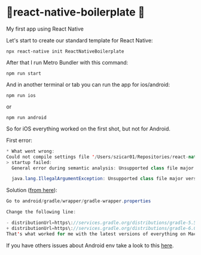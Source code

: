 # 🚀react-native-boilerplate 🚀
My first app using React Native

Let's start to create our standard template for React Native:

```
npx react-native init ReactNativeBoilerplate
```

After that I run Metro Bundler with this command:

```
npm run start
```


And in another terminal or tab you can run the app for ios/android:

```
npm run ios
```

or

```
npm run android
```


So for iOS everything worked on the first shot, but not for Android.


First error:

```java
* What went wrong:
Could not compile settings file '/Users/szicar01/Repositories/react-native-boilerplate/android/settings.gradle'.
> startup failed:
  General error during semantic analysis: Unsupported class file major version 57

  java.lang.IllegalArgumentException: Unsupported class file major version 57
```

Solution ([from here](https://github.com/facebook/react-native/issues/26625#issuecomment-560030421z)):

```java
Go to android/gradle/wrapper/gradle-wrapper.properties

Change the following line:

- distributionUrl=https\://services.gradle.org/distributions/gradle-5.5-all.zip
+ distributionUrl=https\://services.gradle.org/distributions/gradle-6.0.1-all.zip
That's what worked for me with the latest versions of everything on MacOS
```

If you have others issues about Android env take a look to this [here](https://facebook.github.io/react-native/docs/getting-started.html#android-development-environment).





